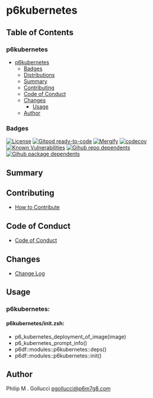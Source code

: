 # p6kubernetes

## Table of Contents


### p6kubernetes
- [p6kubernetes](#p6kubernetes)
  - [Badges](#badges)
  - [Distributions](#distributions)
  - [Summary](#summary)
  - [Contributing](#contributing)
  - [Code of Conduct](#code-of-conduct)
  - [Changes](#changes)
    - [Usage](#usage)
  - [Author](#author)

### Badges

[![License](https://img.shields.io/badge/License-Apache%202.0-yellowgreen.svg)](https://opensource.org/licenses/Apache-2.0)
[![Gitpod ready-to-code](https://img.shields.io/badge/Gitpod-ready--to--code-blue?logo=gitpod)](https://gitpod.io/#https://github.com/p6m7g8/p6kubernetes)
[![Mergify](https://img.shields.io/endpoint.svg?url=https://gh.mergify.io/badges/p6m7g8/p6kubernetes/&style=flat)](https://mergify.io)
[![codecov](https://codecov.io/gh/p6m7g8/p6kubernetes/branch/master/graph/badge.svg?token=14Yj1fZbew)](https://codecov.io/gh/p6m7g8/p6kubernetes)
[![Known Vulnerabilities](https://snyk.io/test/github/p6m7g8/p6kubernetes/badge.svg?targetFile=package.json)](https://snyk.io/test/github/p6m7g8/p6kubernetes?targetFile=package.json)
[![Gihub repo dependents](https://badgen.net/github/dependents-repo/p6m7g8/p6kubernetes)](https://github.com/p6m7g8/p6kubernetes/network/dependents?dependent_type=REPOSITORY)
[![Gihub package dependents](https://badgen.net/github/dependents-pkg/p6m7g8/p6kubernetes)](https://github.com/p6m7g8/p6kubernetes/network/dependents?dependent_type=PACKAGE)

## Summary

## Contributing

- [How to Contribute](CONTRIBUTING.md)

## Code of Conduct

- [Code of Conduct](https://github.com/p6m7g8/.github/blob/master/CODE_OF_CONDUCT.md)

## Changes

- [Change Log](CHANGELOG.md)

## Usage

### p6kubernetes:

#### p6kubernetes/init.zsh:

- p6_kubernetes_deployment_of_image(image)
- p6_kubernetes_prompt_info()
- p6df::modules::p6kubernetes::deps()
- p6df::modules::p6kubernetes::init()


## Author

Philip M . Gollucci <pgollucci@p6m7g8.com>
